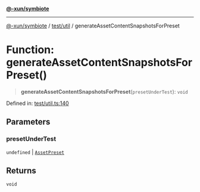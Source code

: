 [**@-xun/symbiote**](../../../README.md)

***

[@-xun/symbiote](../../../README.md) / [test/util](../README.md) / generateAssetContentSnapshotsForPreset

# Function: generateAssetContentSnapshotsForPreset()

> **generateAssetContentSnapshotsForPreset**(`presetUnderTest`): `void`

Defined in: [test/util.ts:140](https://github.com/Xunnamius/symbiote/blob/79d395cced979d17188580f3f3b776aa6e57df18/test/util.ts#L140)

## Parameters

### presetUnderTest

`undefined` | [`AssetPreset`](../../../src/assets/enumerations/AssetPreset.md)

## Returns

`void`
